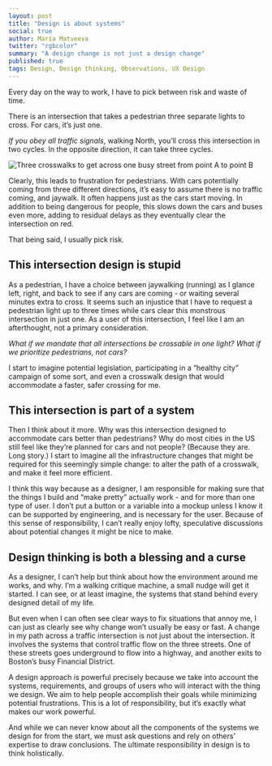 ```yaml
---
layout: post
title: "Design is about systems"
social: true
author: Maria Matveeva
twitter: "rgbcolor"
summary: "A design change is not just a design change"
published: true
tags: Design, Design thinking, Observations, UX Design
---
```


Every day on the way to work, I have to pick between risk and waste of time. 

There is an intersection that takes a pedestrian three separate lights to cross. For cars, it’s just one. 

*If you obey all traffic signals*, walking North, you’ll cross this intersection in two cycles. In the opposite direction, it can take three cycles.

![Three crosswalks to get across one busy street from point A to point B](https://i.imgur.com/4ClJOkS.png)

Clearly, this leads to frustration for pedestrians. With cars potentially coming from three different directions, it’s easy to assume there is no traffic coming, and jaywalk. It often happens just as the cars start moving. In addition to being dangerous for people, this slows down the cars and buses even more, adding to residual delays as they eventually clear the intersection on red.

That being said, I usually pick risk.


## This intersection design is stupid

As a pedestrian, I have a choice between jaywalking (running) as I glance left, right, and back to see if any cars are coming - or waiting several minutes extra to cross. It seems such an injustice that I have to request a pedestrian light up to three times while cars clear this monstrous intersection in just one. As a user of this intersection, I feel like I am an afterthought, not a primary consideration. 

*What if we mandate that all intersections be crossable in one light? What if we prioritize pedestrians, not cars?*  

I start to imagine potential legislation, participating in a “healthy city” campaign of some sort, and even a crosswalk design that would accommodate a faster, safer crossing for me.


## This intersection is part of a system

Then I think about it more. Why was this intersection designed to accommodate cars better than pedestrians? Why do most cities in the US still feel like they’re planned for cars and not people? (Because they are. Long story.) I start to imagine all the infrastructure changes that might be required for this seemingly simple change: to alter the path of a crosswalk, and make it feel more efficient.

I think this way because as a designer, I am responsible for making sure that the things I build and “make pretty” actually work - and for more than one type of user. I don’t put a button or a variable into a mockup unless I know it can be supported by engineering, and is necessary for the user. Because of this sense of responsibility, I can’t really enjoy lofty, speculative discussions about potential changes it might be nice to make. 


## Design thinking is both a blessing and a curse

As a designer, I can’t help but think about how the environment around me works, and why. I’m a walking critique machine, a small nudge will get it started. I can see, or at least imagine, the systems that stand behind every designed detail of my life.

But even when I can often see clear ways to fix situations that annoy me, I can just as clearly see why change won’t usually be easy or fast. A change in my path across a traffic intersection is not just about the intersection. It involves the systems that control traffic flow on the three streets. One of these streets goes underground to flow into a highway, and another exits to Boston’s busy Financial District.

A design approach is powerful precisely because we take into account the systems, requirements, and groups of users who will interact with the thing we design. We aim to help people accomplish their goals while minimizing potential frustrations. This is a lot of responsibility, but it’s exactly what makes our work powerful.

And while we can never know about all the components of the systems we design for from the start, we must ask questions and rely on others’ expertise to draw conclusions. The ultimate responsibility in design is to think holistically.
